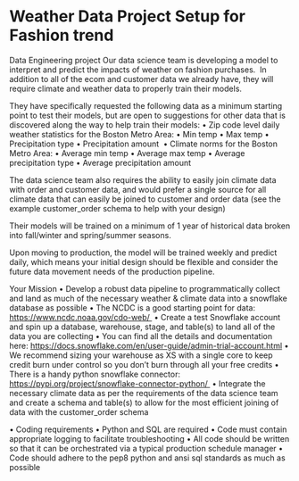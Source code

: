 # Weather Data Project Setup for Fashion trend
Data Engineering project 
Our data science team is developing a model to interpret and predict the impacts of weather on fashion purchases.  In addition to all of the ecom and customer data we already have, they will require climate and weather data to properly train their models.

They have specifically requested the following data as a minimum starting point to test their models, but are open to suggestions for other data that is discovered along the way to help train their models:
•	Zip code level daily weather statistics for the Boston Metro Area:
•	Min temp
•	Max temp
•	Precipitation type
•	Precipitation amount 
•	Climate norms for the Boston Metro Area:
•	Average min temp
•	Average max temp
•	Average precipitation type
•	Average precipitation amount

The data science team also requires the ability to easily join climate data with order and customer data, and would prefer a single source for all climate data that can easily be joined to customer and order data (see the example customer_order schema to help with your design)

Their models will be trained on a minimum of 1 year of historical data broken into fall/winter and spring/summer seasons.

Upon moving to production, the model will be trained weekly and predict daily, which means your initial design should be flexible and consider the future data movement needs of the production pipeline.

Your Mission
•	Develop a robust data pipeline to programmatically collect and land as much of the necessary weather & climate data into a snowflake database as possible
•	The NCDC is a good starting point for data: https://www.ncdc.noaa.gov/cdo-web/ 
•	Create a test Snowflake account and spin up a database, warehouse, stage, and table(s) to land all of the data you are collecting
•	You can find all the details and documentation here: https://docs.snowflake.com/en/user-guide/admin-trial-account.html
•	We recommend sizing your warehouse as XS with a single core to keep credit burn under control so you don’t burn through all your free credits
•	There is a handy python snowflake connector: https://pypi.org/project/snowflake-connector-python/ 
•	Integrate the necessary climate data as per the requirements of the data science team and create a schema and table(s) to allow for the most efficient joining of data with the customer_order schema 

•	Coding requirements
•	Python and SQL are required
•	Code must contain appropriate logging to facilitate troubleshooting
•	All code should be written so that it can be orchestrated via a typical production schedule manager
•	Code should adhere to the pep8 python and ansi sql standards as much as possible 
